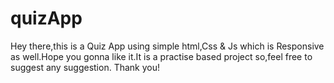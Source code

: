 # quizApp
Hey there,this is a Quiz App using simple html,Css & Js which is Responsive as well.Hope you gonna like it.It is a practise based project so,feel free to suggest any suggestion.
Thank you!
